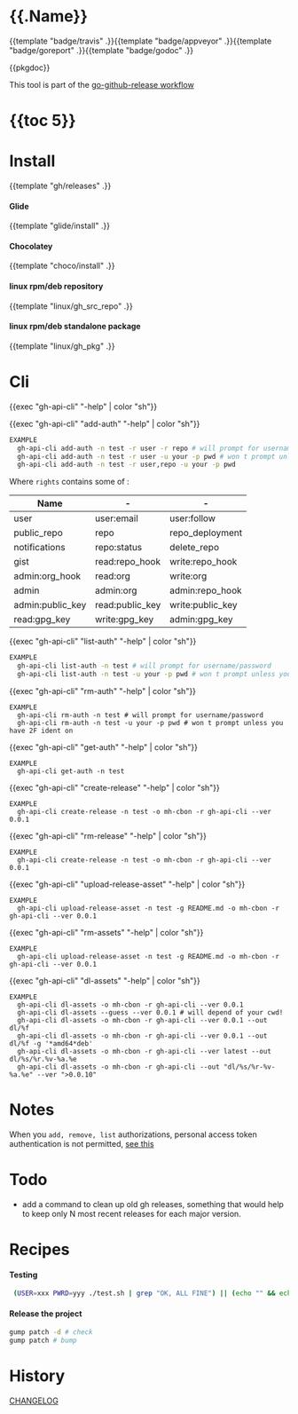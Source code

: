 # {{.Name}}

{{template "badge/travis" .}}{{template "badge/appveyor" .}}{{template "badge/goreport" .}}{{template "badge/godoc" .}}

{{pkgdoc}}

This tool is part of the [go-github-release workflow](https://github.com/mh-cbon/go-github-release)

# {{toc 5}}

# Install

{{template "gh/releases" .}}

#### Glide
{{template "glide/install" .}}

#### Chocolatey
{{template "choco/install" .}}

#### linux rpm/deb repository
{{template "linux/gh_src_repo" .}}

#### linux rpm/deb standalone package
{{template "linux/gh_pkg" .}}

# Cli

{{exec "gh-api-cli" "-help" | color "sh"}}

{{exec "gh-api-cli" "add-auth" "-help" | color "sh"}}

```sh
EXAMPLE
  gh-api-cli add-auth -n test -r user -r repo # will prompt for username/password
  gh-api-cli add-auth -n test -r user -u your -p pwd # won t prompt unless you have 2F ident on
  gh-api-cli add-auth -n test -r user,repo -u your -p pwd
```

Where `rights` contains some of :

| Name | - | - |
| --- | --- | --- |
| user | user:email | user:follow |
| public_repo | repo | repo_deployment |
| notifications | repo:status | delete_repo |
| gist |read:repo_hook | write:repo_hook |
| admin:org_hook | read:org | write:org |
| admin | admin:org | admin:repo_hook |
| admin:public_key | read:public_key | write:public_key |
| read:gpg_key | write:gpg_key | admin:gpg_key |


{{exec "gh-api-cli" "list-auth" "-help" | color "sh"}}

```sh
EXAMPLE
  gh-api-cli list-auth -n test # will prompt for username/password
  gh-api-cli list-auth -n test -u your -p pwd # won t prompt unless you have 2F ident on
```

{{exec "gh-api-cli" "rm-auth" "-help" | color "sh"}}

```
EXAMPLE
  gh-api-cli rm-auth -n test # will prompt for username/password
  gh-api-cli rm-auth -n test -u your -p pwd # won t prompt unless you have 2F ident on
```

{{exec "gh-api-cli" "get-auth" "-help" | color "sh"}}

```
EXAMPLE
  gh-api-cli get-auth -n test
```

{{exec "gh-api-cli" "create-release" "-help" | color "sh"}}

```
EXAMPLE
  gh-api-cli create-release -n test -o mh-cbon -r gh-api-cli --ver 0.0.1
```

{{exec "gh-api-cli" "rm-release" "-help" | color "sh"}}

```
EXAMPLE
  gh-api-cli create-release -n test -o mh-cbon -r gh-api-cli --ver 0.0.1
```

{{exec "gh-api-cli" "upload-release-asset" "-help" | color "sh"}}

```
EXAMPLE
  gh-api-cli upload-release-asset -n test -g README.md -o mh-cbon -r gh-api-cli --ver 0.0.1
```

{{exec "gh-api-cli" "rm-assets" "-help" | color "sh"}}

```
EXAMPLE
  gh-api-cli upload-release-asset -n test -g README.md -o mh-cbon -r gh-api-cli --ver 0.0.1
```

{{exec "gh-api-cli" "dl-assets" "-help" | color "sh"}}

```
EXAMPLE
  gh-api-cli dl-assets -o mh-cbon -r gh-api-cli --ver 0.0.1
  gh-api-cli dl-assets --guess --ver 0.0.1 # will depend of your cwd!
  gh-api-cli dl-assets -o mh-cbon -r gh-api-cli --ver 0.0.1 --out dl/%f
  gh-api-cli dl-assets -o mh-cbon -r gh-api-cli --ver 0.0.1 --out dl/%f -g '*amd64*deb'
  gh-api-cli dl-assets -o mh-cbon -r gh-api-cli --ver latest --out dl/%s/%r.%v-%a.%e
  gh-api-cli dl-assets -o mh-cbon -r gh-api-cli --out "dl/%s/%r-%v-%a.%e" --ver ">0.0.10"
```

# Notes

When you `add, remove, list` authorizations, personal access token authentication is not permitted, [see this](https://developer.github.com/v3/oauth_authorizations/#deprecation-notice)

# Todo

- add a command to clean up old gh releases,
something that would help to keep only N most recent releases for each major version.

# Recipes

#### Testing

```sh
 (USER=xxx PWRD=yyy ./test.sh | grep "OK, ALL FINE") || (echo "" && echo "" && echo "beep boop failed")
```

#### Release the project

```sh
gump patch -d # check
gump patch # bump
```

# History

[CHANGELOG](CHANGELOG.md)
